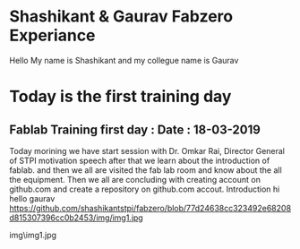 
# Shashikant & Gaurav Fabzero Experiance
Hello My name is Shashikant and my collegue name is Gaurav
# Today is the first training day
## Fablab Training first day : Date : 18-03-2019
Today morining we have start session with Dr. Omkar Rai, 
Director General of STPI motivation speech after that we learn about the introduction of fablab.
and then we all are visited the fab
lab  room and know about the all the equipment.
Then we all are concluding with creating account on github.com and create a repository on 
github.com accout.
Introduction
hi
hello gaurav
https://github.com/shashikantstpi/fabzero/blob/77d24638cc323492e68208d815307396cc0b2453/img/img1.jpg

img\img1.jpg
